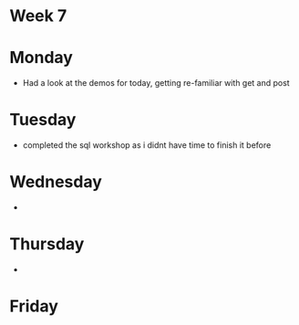 # Week 7

# Monday

- Had a look at the demos for today, getting re-familiar with get and post

# Tuesday

- completed the sql workshop as i didnt have time to finish it before

# Wednesday

-

# Thursday

-

# Friday
